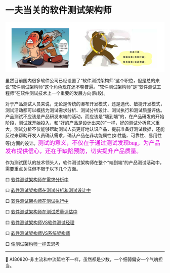 
# 一夫当关的软件测试架构师

![](../resFiles/r2/打通任督.jpg)

虽然目前国内很多软件公司已经设置了“软件测试架构师”这个职位，但是总的来说“软件测试架构师”这个角色现在还不够普遍。“软件测试架构师”是“软件测试工程师”在软件测试技术上一个重要的发展方向(阶段)。

对于产品测试人员来说，无论是传统的瀑布开发模式，还是选代、敏捷开发模式，测试活动都可以概括为测试需求分析、测试分析设计、测试执行和测试质量评估。产品测试不应该是产品研发末端的活动，而应该是“端到端”的，在产品研发的开始阶段，测试就开始投入，和“好的产品是设计出来的”一样，好的测试分析意义重大，测试分析不仅能够帮助测试人员更好地认识产品，提前准备好测试数据，还能反过来帮助开发人员确认需求，确认产品在非功能属性(如性能、可靠性、易用性等)方面的设计。<font color="#dd00dd" size="4" face="楷体">测试的意义，不仅在于通过测试发现bug，为产品发布提供信心，还在于缺陷预防，切实提升产品质量。</font>

作为测试团队的技术领头人，软件测试架构师在整个“端到端”的产品测试活动中，需要重点关注但不限于以下几个方面。

口  [软件测试架构师在需求分析中](books/软件测试架构师-测试架构师在需求分析中.md)

口  [软件测试架构师在测试分析和测试设计中](books/软件测试架构师-测试架构师在测试分析和测试设计中.md)

口  [软件测试架构师在测试执行中](books/软件测试架构师-测试架构师在测试执行中.md)

口  [软件测试架构师在测试质量评估中](books/软件测试架构师-测试架构师在测试质量评估中.md)

口  [软件测试架构师VS软件测试经理](books/软件测试架构师-测试架构师VS测试经理.md)

口  [软件测试架构师VS系统架构师](books/软件测试架构师-测试架构师VS系统架构师.md)

口  [像测试架构师一样去思考](books/软件测试架构师-像测试架构师一样去思考.md)

* * *
:bell: A180820-非主流和中流砥柱不一样，虽然都是少数，一个细弱偏安一个气魄担当。
